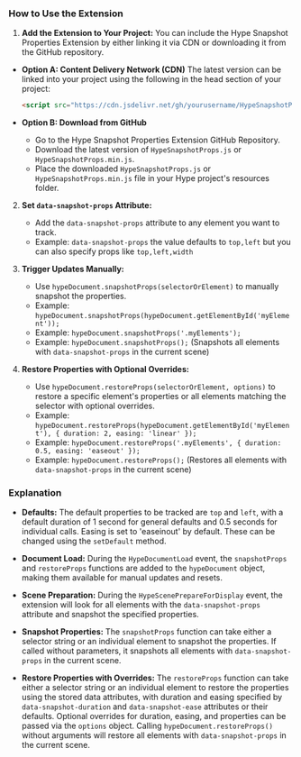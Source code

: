 
### How to Use the Extension

1. **Add the Extension to Your Project:**
  You can include the Hype Snapshot Properties Extension by either linking it via CDN or downloading it from the GitHub repository.

  - **Option A: Content Delivery Network (CDN)**
    The latest version can be linked into your project using the following in the head section of your project:
    ```html
    <script src="https://cdn.jsdelivr.net/gh/yourusername/HypeSnapshotProps/HypeSnapshotProps.min.js"></script>
    ```
    
  - **Option B: Download from GitHub**
    * Go to the Hype Snapshot Properties Extension GitHub Repository.
    *  Download the latest version of `HypeSnapshotProps.js` or `HypeSnapshotProps.min.js`.
    * Place the downloaded `HypeSnapshotProps.js` or `HypeSnapshotProps.min.js` file in your Hype project's resources folder.

2. **Set `data-snapshot-props` Attribute:**
   - Add the `data-snapshot-props` attribute to any element you want to track. 
   - Example: `data-snapshot-props` the value defaults to `top,left` but you can also specify props like `top,left,width`

3. **Trigger Updates Manually:**
   - Use `hypeDocument.snapshotProps(selectorOrElement)` to manually snapshot the properties.
   - Example: `hypeDocument.snapshotProps(hypeDocument.getElementById('myElement'));`
   - Example: `hypeDocument.snapshotProps('.myElements');`
   - Example: `hypeDocument.snapshotProps();` (Snapshots all elements with `data-snapshot-props` in the current scene)

4. **Restore Properties with Optional Overrides:**
   - Use `hypeDocument.restoreProps(selectorOrElement, options)` to restore a specific element's properties or all elements matching the selector with optional overrides.
   - Example: `hypeDocument.restoreProps(hypeDocument.getElementById('myElement'), { duration: 2, easing: 'linear' });`
   - Example: `hypeDocument.restoreProps('.myElements', { duration: 0.5, easing: 'easeout' });`
   - Example: `hypeDocument.restoreProps();` (Restores all elements with `data-snapshot-props` in the current scene)

### Explanation

- **Defaults:**
  The default properties to be tracked are `top` and `left`, with a default duration of 1 second for general defaults and 0.5 seconds for individual calls. Easing is set to 'easeinout' by default. These can be changed using the `setDefault` method.

- **Document Load:**
  During the `HypeDocumentLoad` event, the `snapshotProps` and `restoreProps` functions are added to the `hypeDocument` object, making them available for manual updates and resets.

- **Scene Preparation:**
  During the `HypeScenePrepareForDisplay` event, the extension will look for all elements with the `data-snapshot-props` attribute and snapshot the specified properties.

- **Snapshot Properties:**
  The `snapshotProps` function can take either a selector string or an individual element to snapshot the properties. If called without parameters, it snapshots all elements with `data-snapshot-props` in the current scene.

- **Restore Properties with Overrides:**
  The `restoreProps` function can take either a selector string or an individual element to restore the properties using the stored data attributes, with duration and easing specified by `data-snapshot-duration` and `data-snapshot-ease` attributes or their defaults. Optional overrides for duration, easing, and properties can be passed via the `options` object. Calling `hypeDocument.restoreProps()` without arguments will restore all elements with `data-snapshot-props` in the current scene.

